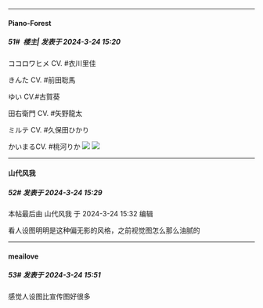 ﻿
*****

####  Piano-Forest  
##### 51#         楼主| 发表于 2024-3-24 15:20

ココロワヒメ CV. #衣川里佳

きんた CV. #前田聡馬

ゆい CV.#古賀葵

田右衛門 CV. #矢野龍太

ミルテ CV. #久保田ひかり

かいまるCV. #桃河りか
<img src="https://p.sda1.dev/16/1338bf524090efdf76bc659c445e5d9c/20240324_151912.jpg" referrerpolicy="no-referrer">
<img src="https://p.sda1.dev/16/6eb53a777a59dbd69a41dced94a83462/20240324_151918.jpg" referrerpolicy="no-referrer">


*****

####  山代风我  
##### 52#       发表于 2024-3-24 15:29

 本帖最后由 山代风我 于 2024-3-24 15:32 编辑 

看人设图明明是这种偏无影的风格，之前视觉图怎么那么油腻的


*****

####  meailove  
##### 53#       发表于 2024-3-24 15:51

感觉人设图比宣传图好很多

